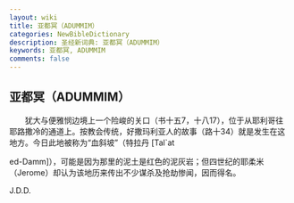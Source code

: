 ```yaml
---
layout: wiki
title: 亚都冥（ADUMMIM）
categories: NewBibleDictionary
description: 圣经新词典: 亚都冥（ADUMMIM）
keywords: 亚都冥, ADUMMIM
comments: false
---
```


## 亚都冥（ADUMMIM）

　　犹大与便雅悯边境上一个险峻的关口（书十五7，十八17），位于从耶利哥往耶路撒冷的通道上。按教会传统，好撒玛利亚人的故事（路十34）就是发生在这地方。今日此地被称为“血斜坡”（特拉丹 [Tal`at

ed-Damm]），可能是因为那里的泥土是红色的泥灰岩；但四世纪的耶柔米（Jerome）却认为该地历来传出不少谋杀及抢劫惨闻，因而得名。

J.D.D.








